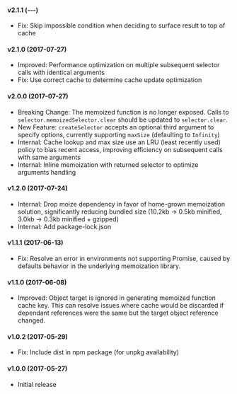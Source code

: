 #### v2.1.1 (---)

- Fix: Skip impossible condition when deciding to surface result to top of cache

#### v2.1.0 (2017-07-27)

- Improved: Performance optimization on multiple subsequent selector calls with identical arguments
- Fix: Use correct cache to determine cache update optimization

#### v2.0.0 (2017-07-27)

- Breaking Change: The memoized function is no longer exposed. Calls to `selector.memoizedSelector.clear` should be updated to `selector.clear`.
- New Feature: `createSelector` accepts an optional third argument to specify options, currently supporting `maxSize` (defaulting to `Infinity`)
- Internal: Cache lookup and max size use an LRU (least recently used) policy to bias recent access, improving efficiency on subsequent calls with same arguments
- Internal: Inline memoization with returned selector to optimize arguments handling

#### v1.2.0 (2017-07-24)

- Internal: Drop moize dependency in favor of home-grown memoization solution, significantly reducing bundled size (10.2kb -> 0.5kb minified, 3.0kb -> 0.3kb minified + gzipped)
- Internal: Add package-lock.json

#### v1.1.1 (2017-06-13)

- Fix: Resolve an error in environments not supporting Promise, caused by
defaults behavior in the underlying memoization library.

#### v1.1.0 (2017-06-08)

- Improved: Object target is ignored in generating memoized function cache key.
This can resolve issues where cache would be discarded if dependant references
were the same but the target object reference changed.

#### v1.0.2 (2017-05-29)

- Fix: Include dist in npm package (for unpkg availability)

#### v1.0.0 (2017-05-27)

- Initial release
